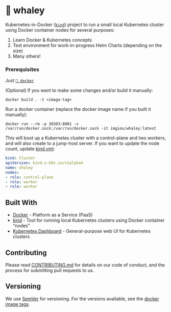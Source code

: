 # 🐋 whaley

Kubernetes-in-Docker ([`kind`](https://kind.sigs.k8s.io/)) project to run a small local Kubernetes cluster using Docker container nodes for several purposes:

1. Learn Docker & Kubernetes concepts
2. Test environment for work-in-progress Helm Charts (depending on the size)
3. Many others!

### Prerequisites

Just [`🐳 docker`](https://www.docker.com/)

(Optional) If you want to make some changes and/or build it manually:
```shell
docker build . -t <image-tag>
```

Run a docker container (replace the docker image name if you built it manually):
```shell
docker run --rm -p 30303:8001 -v /var/run/docker.sock:/var/run/docker.sock -it imgios/whaley:latest
```

This will boot up a Kubernetes cluster with a control-plane and two workers, and will also create to a jump-host server. If you want to update the node count, update [kind.yml](kind.yml):

```yaml
kind: Cluster
apiVersion: kind.x-k8s.io/v1alpha4
name: whaley
nodes:
- role: control-plane
- role: worker
- role: worker
```

## Built With

* [Docker](https://docs.docker.com/) - Platform as a Service (PaaS)
* [kind](https://kind.sigs.k8s.io/) - Tool for running local Kubernetes clusters using Docker container “nodes”
* [Kubernetes Dashboard](https://github.com/kubernetes/dashboard) - General-purpose web UI for Kubernetes clusters

## Contributing

Please read [CONTRIBUTING.md](#) for details on our code of conduct, and the process for submitting pull requests to us.

## Versioning

We use [SemVer](http://semver.org/) for versioning. For the versions available, see the [docker image tags](https://github.com/imgios/whaley/pkgs/container/whaley).
